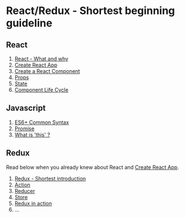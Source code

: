 # React/Redux - Shortest beginning guideline

## React
1. [React - What and why](react1.md)
2. [Create React App](react2.md)
3. [Create a React Component](react3.md)
4. [Props](react4.md)
5. [State](react5.md)
6. [Component Life Cycle](react6.md)

## Javascript
1. [ES6+ Common Syntax](es6plus.md)
2. [Promise](promise.md)
3. [What is 'this' ?](whatIsThis.md)

## Redux
Read below when you already knew about React and [Create React App](react2.md).
1. [Redux - Shortest introduction](redux1.md)
2. [Action](redux2.md)
3. [Reducer](redux3.md)
4. [Store](redux4.md)
5. [Redux in action](redux5.md)
6. ...
